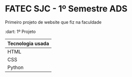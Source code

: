<br id = "topo">
<h1 aling="center"> FATEC SJC - 1º Semestre ADS </h1>


<p aling="center">
  Primeiro projeto de website que fiz na faculdade
</p>

<span id="1° Projeto">
 :dart: 1º Projeto

|Tecnologia usada| 
| :--------------| 
|     HTML       |
|     CSS        |
|    Python      |
